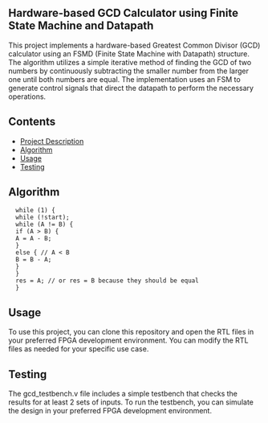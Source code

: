 ## Hardware-based GCD Calculator using Finite State Machine and Datapath
This project implements a hardware-based Greatest Common Divisor (GCD) calculator using an FSMD (Finite State Machine with Datapath) structure. The algorithm utilizes a simple iterative method of finding the GCD of two numbers by continuously subtracting the smaller number from the larger one until both numbers are equal. The implementation uses an FSM to generate control signals that direct the datapath to perform the necessary operations.

## Contents

- [Project Description](#project-description)
- [Algorithm](#Algorithm)
- [Usage](#usage)
- [Testing](#testing)



## Algorithm
```
  while (1) {
  while (!start);
  while (A != B) {
  if (A > B) {
  A = A - B;
  }
  else { // A < B
  B = B - A;
  }
  }
  res = A; // or res = B because they should be equal
  }
```
## Usage
To use this project, you can clone this repository and open the RTL files in your preferred FPGA development environment. You can modify the RTL files as needed for your specific use case.

## Testing
The gcd_testbench.v file includes a simple testbench that checks the results for at least 2 sets of inputs. To run the testbench, you can simulate the design in your preferred FPGA development environment.
